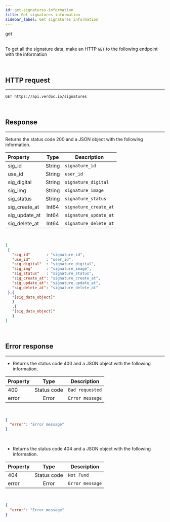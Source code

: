 ```yaml
---
id: get-signatures-information
title: Get signatures information
sidebar_label: Get signatures information
---
```


<span class="badges get">get</span>
<br/>
<br/>

To get all the signature data, make an HTTP `GET` to the following endpoint with the information

</br>

## HTTP request

---

```bash
GET https://api.verdoc.io/signatures
```

<br/>

## Response

---

Returns the status code 200 and a JSON object with the following information.

| Property          |  Type  | Description           |
| :---------------- | :----: | --------------------- |
| sig_id            | String | `signature_id`        |
| use_id            | String | `user_id`             |
| sig_digital       | String | `signature_digital`   |
| sig_img           | String | `signature_image`     |
| sig_status        | String | `signature_status`    |
| sig_create_at     | Int64  | `signature_create_at` |
| sig_update_at     | Int64  | `signature_update_at` |
| sig_delete_at     | Int64  | `signature_delete_at` |

</br>

```json
[
 {
   "sig_id"       : "signature_id",
   "use_id"       : "user_id",
   "sig_digital"  : "signature_digital",
   "sig_img"      : "signature_image",
   "sig_status"   : "signature_status",
   "sig_create_at": "signature_create_at",
   "sig_update_at": "signature_update_at",
   "sig_delete_at": "signature_delete_at"
 },{
   "[sig_data_object]"
   }
   ,{
   "[sig_data_object]"
   }
]
```

</br>

## Error response

---
- Returns the status code 400 and a JSON object with the following information.

| Property |    Type     | Description     |
| :------- | :---------: | --------------- |
| 400      | Status code | `Bad requested` |
| error    |   Error     | `Error message` |

</br>

```json
{
  "error": "Error message"
}
```

</br>

- Returns the status code 404 and a JSON object with the following information.

| Property |    Type     | Description    |
| :------- | :---------: | -------------- |
| 404      | Status code | `Not Fund`     |
| error    |   Error     | `Error message`|

<br/>

```json
{
  "error": "Error message"
}
```
